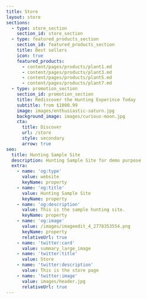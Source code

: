 ```yaml
---
title: Store
layout: store
sections:
  - type: store_section
    section_id: store_section
  - type: featured_products_section
    section_id: featured_products_section
    title: Best sellers
    icon: true
    featured_products:
      - content/pages/products/plant1.md
      - content/pages/products/plant3.md
      - content/pages/products/plant5.md
      - content/pages/products/plant7.md
  - type: promotion_section
    section_id: promotion_section
    title: Rediscover the Hunting Experince Today
    subtitle: from $1000.99
    image: images/enthusiastic-saturn.jpg
    background_image: images/curious-moon.jpg
    cta:
      title: Discover
      url: /store
      style: secondary
      arrow: true
seo:
  title: Hunting Sample Site
  description: Hunting Sample Site for demo purpose
  extra:
    - name: 'og:type'
      value: website
      keyName: property
    - name: 'og:title'
      value: Hunting Sample Site
      keyName: property
    - name: 'og:description'
      value: This is the sample hunting site.
      keyName: property
    - name: 'og:image'
      value: /images/imageedit_4_2778353554.png
      keyName: property
      relativeUrl: true
    - name: 'twitter:card'
      value: summary_large_image
    - name: 'twitter:title'
      value: Store
    - name: 'twitter:description'
      value: This is the store page
    - name: 'twitter:image'
      value: images/header.jpg
      relativeUrl: true
---
```

